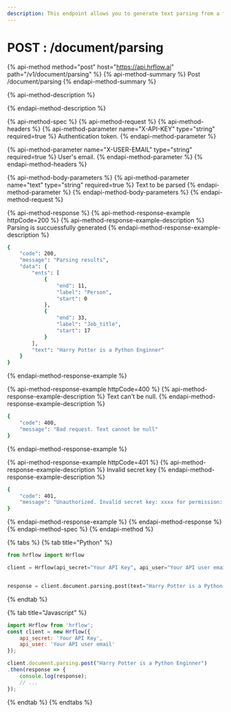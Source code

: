 ```yaml
---
description: This endpoint allows you to generate text parsing from a full text input.
---
```


# POST : /document/parsing

{% api-method method="post" host="https://api.hrflow.ai" path="/v1/document/parsing" %}
{% api-method-summary %}
Post /document/parsing
{% endapi-method-summary %}

{% api-method-description %}

{% endapi-method-description %}

{% api-method-spec %}
{% api-method-request %}
{% api-method-headers %}
{% api-method-parameter name="X-API-KEY" type="string" required=true %}
Authentication token.
{% endapi-method-parameter %}

{% api-method-parameter name="X-USER-EMAIL" type="string" required=true %}
User's email.
{% endapi-method-parameter %}
{% endapi-method-headers %}

{% api-method-body-parameters %}
{% api-method-parameter name="text" type="string" required=true %}
Text to be parsed
{% endapi-method-parameter %}
{% endapi-method-body-parameters %}
{% endapi-method-request %}

{% api-method-response %}
{% api-method-response-example httpCode=200 %}
{% api-method-response-example-description %}
Parsing is succuessfully generated
{% endapi-method-response-example-description %}

```bash
{
    "code": 200,
    "message": "Parsing results",
    "data": {
        "ents": [
            {
                "end": 11,
                "label": "Person",
                "start": 0
            },
            {
                "end": 33,
                "label": "Job_title",
                "start": 17
            }
        ],
        "text": "Harry Potter is a Python Enginner"
    }
}
```
{% endapi-method-response-example %}

{% api-method-response-example httpCode=400 %}
{% api-method-response-example-description %}
Text can't be null.
{% endapi-method-response-example-description %}

```bash
{
    "code": 400,
    "message": "Bad request. Text cannot be null"
}
```
{% endapi-method-response-example %}

{% api-method-response-example httpCode=401 %}
{% api-method-response-example-description %}
Invalid secret key
{% endapi-method-response-example-description %}

```bash
{
    "code": 401,
    "message": "Unauthorized. Invalid secret key: xxxx for permission: write"
}
```
{% endapi-method-response-example %}
{% endapi-method-response %}
{% endapi-method-spec %}
{% endapi-method %}

{% tabs %}
{% tab title="Python" %}
```python
from hrflow import Hrflow

client = Hrflow(api_secret="Your API Key", api_user="Your API user email")


response = client.document.parsing.post(text="Harry Potter is a Python Enginner")
```
{% endtab %}

{% tab title="Javascript" %}
```javascript
import Hrflow from 'hrflow';
const client = new Hrflow({ 
    api_secret: 'Your API Key',
    api_user: 'Your API user email'
});

client.document.parsing.post("Harry Potter is a Python Enginner")
.then(response => {
    console.log(response);
    // ...
});
```
{% endtab %}
{% endtabs %}

